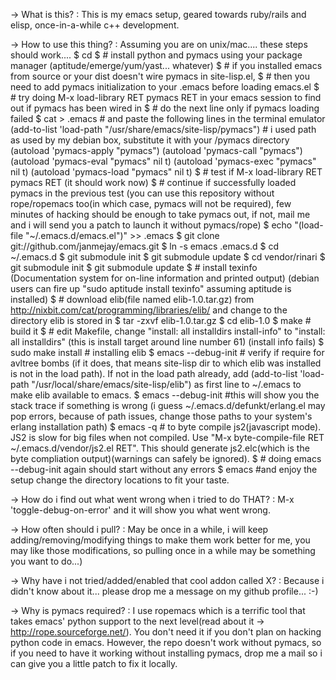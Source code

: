 -> What is this? : This is my emacs setup, geared towards ruby/rails and elisp, once-in-a-while c++ development.

-> How to use this thing? : Assuming you are on unix/mac.... these steps should work....
    $ cd
    $ # install python and pymacs using your package manager (aptitude/emerge/yum/yast... whatever)
    $ # if you installed emacs from source or your dist doesn't wire pymacs in site-lisp.el,
    $ # then you need to add pymacs initialization to your .emacs before loading emacs.el
    $ # try doing M-x load-library RET pymacs RET in your emacs session to find out if pymacs has been wired in
    $ # do the next line only if pymacs loading failed
    $ cat > .emacs # and paste the following lines in the terminal emulator
     (add-to-list 'load-path "/usr/share/emacs/site-lisp/pymacs") # i used path as used by my debian box, substitute it with your <site-python>/pymacs directory
     (autoload 'pymacs-apply "pymacs")
     (autoload 'pymacs-call "pymacs")
     (autoload 'pymacs-eval "pymacs" nil t)
     (autoload 'pymacs-exec "pymacs" nil t)
     (autoload 'pymacs-load "pymacs" nil t)
    $ # test if M-x load-library RET pymacs RET  (it should work now)
    $ # continue if successfully loaded pymacs in the previous test (you can use this repository without rope/ropemacs too(in which case, pymacs will not be required), few minutes of hacking should be enough to take pymacs out, if not, mail me and i will send you a patch to launch it without pymacs/rope)
    $ echo "(load-file \"~/.emacs.d/emacs.el\")" >> .emacs
    $ git clone git://github.com/janmejay/emacs.git
    $ ln -s emacs .emacs.d
    $ cd ~/.emacs.d
    $ git submodule init
    $ git submodule update
    $ cd vendor/rinari
    $ git submodule init
    $ git submodule update
    $ # install texinfo (Documentation system for on-line information and printed output) (debian users can fire up "sudo aptitude install texinfo" assuming aptitude is installed)
    $ # download elib(file named elib-1.0.tar.gz) from http://nixbit.com/cat/programming/libraries/elib/ and change to the directory elib is stored in
    $ tar -zxvf elib-1.0.tar.gz
    $ cd elib-1.0
    $ make # build it
    $ # edit Makefile, change "install: all installdirs install-info" to "install: all installdirs" (this is install target around line number 61) (install info fails)
    $ sudo make install # installing elib
    $ emacs --debug-init # verify if require for avltree bombs (if it does, that means site-lisp dir to which elib was installed is not in the load path). If not in the load path already, add (add-to-list 'load-path "/usr/local/share/emacs/site-lisp/elib") as first line to ~/.emacs to make elib available to emacs.
    $ emacs --debug-init #this will show you the stack trace if something is wrong (i guess ~/.emacs.d/defunkt/erlang.el may pop errors, because of path issues, change those paths to your system's erlang installation path)
    $ emacs -q # to byte compile js2(javascript mode). JS2 is slow for big files when not compiled. Use "M-x byte-compile-file RET ~/.emacs.d/vendor/js2.el RET". This should generate js2.elc(which is the byte compliation output)(warnings can safely be ignored).
    $ # doing emacs --debug-init again should start without any errors
    $ emacs #and enjoy the setup
  change the directory locations to fit your taste.

-> How do i find out what went wrong when i tried to do THAT? : M-x 'toggle-debug-on-error' and it will show you what went wrong.

-> How often should i pull? : May be once in a while, i will keep adding/removing/modifying things to make them work better for me, you may like those modifications, so pulling once in a while may be something you want to do...)

-> Why have i not tried/added/enabled that cool addon called X? : Because i didn't know about it... please drop me a message on my github profile... :-)

-> Why is pymacs required? : I use ropemacs which is a terrific tool that takes emacs' python support to the next level(read about it -> http://rope.sourceforge.net/). You don't need it if you don't plan on hacking python code in emacs. However, the repo doesn't work without pymacs, so if you need to have it working without installing pymacs, drop me a mail so i can give you a little patch to fix it locally.
